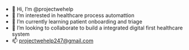 - 👋 Hi, I’m @projectwehelp
- 👀 I’m interested in healthcare process automattion
- 🌱 I’m currently learning patient onboarding and triage
- 💞️ I’m looking to collaborate to build a integrated digital first healthcare system
- 📫  projectwehelp247@gmail.com 

<!---
projectwehelp/projectwehelp is a ✨ special ✨ repository because its `README.md` (this file) appears on your GitHub profile.
You can click the Preview link to take a look at your changes.
--->
